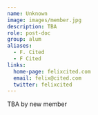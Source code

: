 ```yaml
---
name: Unknown
image: images/member.jpg
description: TBA
role: post-doc
group: alum
aliases:
  - F. Cited
  - F Cited
links:
  home-page: felixcited.com
  email: felix@cited.com
  twitter: felixcited
---
```


TBA by new member